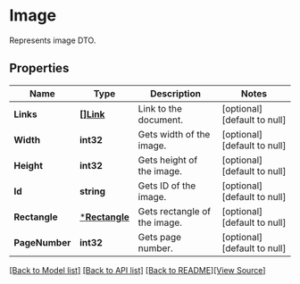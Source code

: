 # Image
Represents image DTO.

## Properties
Name | Type | Description | Notes
------------ | ------------- | ------------- | -------------
**Links** | [**[]Link**](Link.md) | Link to the document. | [optional] [default to null]
**Width** | **int32** | Gets width of the image. | [optional] [default to null]
**Height** | **int32** | Gets height of the image. | [optional] [default to null]
**Id** | **string** | Gets ID of the image. | [optional] [default to null]
**Rectangle** | [***Rectangle**](Rectangle.md) | Gets rectangle of the image. | [optional] [default to null]
**PageNumber** | **int32** | Gets page number. | [optional] [default to null]

[[Back to Model list]](../README.md#documentation-for-models) [[Back to API list]](../README.md#documentation-for-api-endpoints) [[Back to README]](../README.md)[[View Source]](../image.go)


